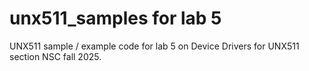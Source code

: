 # unx511_samples for lab 5

UNX511 sample / example code
for lab 5 on Device Drivers
for UNX511 section NSC
fall 2025.
